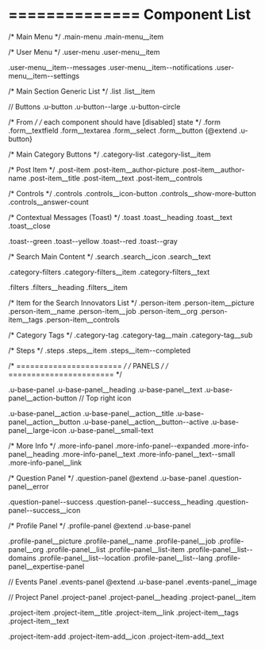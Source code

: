 ==============
Component List
==============

/* Main Menu */
.main-menu
.main-menu__item




/* User Menu */
.user-menu
.user-menu__item

.user-menu__item--messages
.user-menu__item--notifications
.user-menu__item--settings


/* Main Section Generic List */
.list
.list__item


// Buttons
.u-button
.u-button--large
.u-button-circle


/* From */
/* each component should have [disabled] state */
.form
.form__textfield
.form__textarea
.form__select
.form__button {@extend .u-button}


/* Main Category Buttons */
.category-list
.category-list__item


/* Post Item */
.post-item
.post-item__author-picture
.post-item__author-name
.post-item__title
.post-item__text
.post-item__controls


/* Controls */
.controls
.controls__icon-button
.controls__show-more-button
.controls__answer-count


/* Contextual Messages (Toast) */
.toast
.toast__heading
.toast__text
.toast__close

.toast--green
.toast--yellow
.toast--red
.toast--gray

/* Search Main Content */
.search
.search__icon
.search__text

.category-filters
.category-filters__item
.category-filters__text

.filters
.filters__heading
.filters__item

/* Item for the Search Innovators List */
.person-item
.person-item__picture
.person-item__name
.person-item__job
.person-item__org
.person-item__tags
.person-item__controls

/* Category Tags */
.category-tag
.category-tag__main
.category-tag__sub

/* Steps */
.steps
.steps__item
.steps__item--completed



/* ======================= */
/* PANELS */
/* ======================= */

.u-base-panel
.u-base-panel__heading
.u-base-panel__text
.u-base-panel__action-button // Top right icon

.u-base-panel__action
.u-base-panel__action__title
.u-base-panel__action__button
.u-base-panel__action__button--active
.u-base-panel__large-icon
.u-base-panel__small-text


/* More Info */
.more-info-panel
.more-info-panel--expanded
.more-info-panel__heading
.more-info-panel__text
.more-info-panel__text--small
.more-info-panel__link


/* Question Panel */
.question-panel
@extend .u-base-panel
.question-panel__error

.question-panel--success
.question-panel--success__heading
.question-panel--success__icon


/* Profile Panel */
.profile-panel
@extend .u-base-panel

.profile-panel__picture
.profile-panel__name
.profile-panel__job
.profile-panel__org
.profile-panel__list
.profile-panel__list-item
.profile-panel__list--domains
.profile-panel__list--location
.profile-panel__list--lang
.profile-panel__expertise-panel


// Events Panel
.events-panel
@extend .u-base-panel
.events-panel__image


// Project Panel
.project-panel
.project-panel__heading
.project-panel__item

.project-item
.project-item__title
.project-item__link
.project-item__tags
.project-item__text

.project-item-add
.project-item-add__icon
.project-item-add__text

